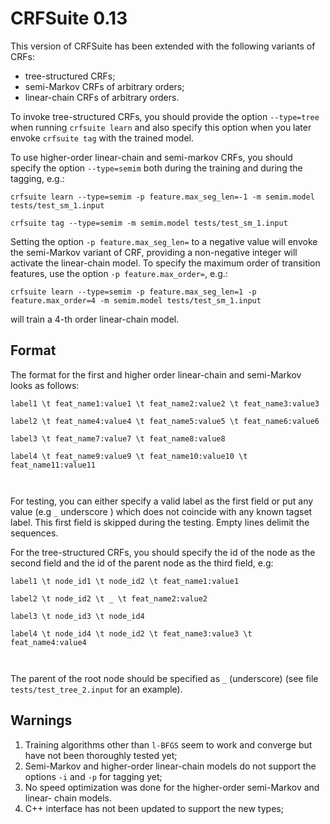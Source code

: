 CRFSuite 0.13
=============

This version of CRFSuite has been extended with the following variants of CRFs:

* tree-structured CRFs;
* semi-Markov CRFs of arbitrary orders;
* linear-chain CRFs  of arbitrary orders.

To invoke tree-structured CRFs, you should provide the option `--type=tree` when
running `crfsuite learn` and also specify this option when you later envoke
`crfsuite tag` with the trained model.

To use higher-order linear-chain and semi-markov CRFs, you should specify the
option `--type=semim` both during the training and during the tagging, e.g.:

`crfsuite learn --type=semim -p feature.max_seg_len=-1 -m semim.model tests/test_sm_1.input`

`crfsuite tag --type=semim -m semim.model tests/test_sm_1.input`

Setting the option `-p feature.max_seg_len=` to a negative value will envoke the
semi-Markov variant of CRF, providing a non-negative integer will activate the
linear-chain model.  To specify the maximum order of transition features, use
the option `-p feature.max_order=`, e.g.:

`crfsuite learn --type=semim -p feature.max_seg_len=1 -p feature.max_order=4
-m semim.model tests/test_sm_1.input`

will train a 4-th order linear-chain model.

Format
------
The format for the first and higher order linear-chain and semi-Markov
looks as follows:

`label1 \t feat_name1:value1 \t feat_name2:value2 \t feat_name3:value3`

`label2 \t feat_name4:value4 \t feat_name5:value5 \t feat_name6:value6`

`label3 \t feat_name7:value7 \t feat_name8:value8`

`label4 \t feat_name9:value9 \t feat_name10:value10 \t feat_name11:value11`

` `

For testing, you can either specify a valid label as the first field or
put any value (e.g `_` underscore ) which does not coincide with any known
tagset label.  This first field is skipped during the testing.  Empty lines
delimit the sequences.

For the tree-structured CRFs, you should specify the id of the node as the
second field and the id of the parent node as the third field, e.g:

`label1 \t node_id1 \t node_id2 \t feat_name1:value1`

`label2 \t node_id2 \t _ \t feat_name2:value2`

`label3 \t node_id3 \t node_id4`

`label4 \t node_id4 \t node_id2 \t feat_name3:value3 \t feat_name4:value4`

` `

The parent of the root node should be specified as `_` (underscore) (see file
`tests/test_tree_2.input` for an example).

Warnings
--------
1. Training algorithms other than `l-BFGS` seem to work and converge but have
   not been thoroughly tested yet;
2. Semi-Markov and higher-order linear-chain models do not support the options
`-i` and `-p` for tagging yet;
3. No speed optimization was done for the higher-order semi-Markov and linear-
chain models.
4. C++ interface has not been updated to support the new types;
